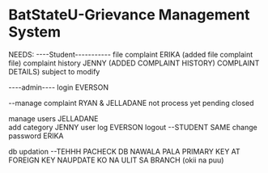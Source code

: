 # BatStateU-Grievance Management System

NEEDS:
----Student-----------
file complaint               ERIKA   (added file complaint file)
complaint history            JENNY      (ADDED COMPLAINT HISTORY)
COMPLAINT DETAILS) subject to modify

----admin----
login                        EVERSON

--manage complaint           RYAN & JELLADANE
      not process yet
      pending
      closed

manage users                JELLADANE      
add category                JENNY
user log                    EVERSON
logout                      --STUDENT SAME
change password             ERIKA

db updation                 --TEHHH PACHECK DB NAWALA PALA PRIMARY KEY AT FOREIGN KEY NAUPDATE KO NA ULIT SA BRANCH  (okii na puu)
